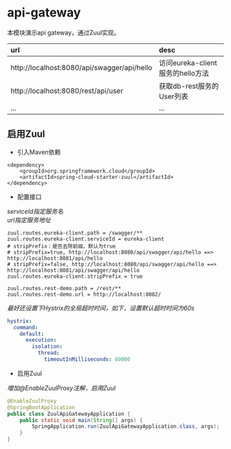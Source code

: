 # api-gateway
本模块演示api gateway，通过Zuul实现。  

|url|desc|  
|:---|:---|   
|http://localhost:8080/api/swagger/api/hello|访问eureka-client服务的hello方法|  
|http://localhost:8080/rest/api/user|获取db-rest服务的User列表|  
|...|...|

## 启用Zuul  
* 引入Maven依赖  

``` maven
<dependency>
	<groupId>org.springframework.cloud</groupId>
	<artifactId>spring-cloud-starter-zuul</artifactId>
</dependency>
```

* 配置接口  

_serviceId指定服务名_  
_url指定服务地址_

``` properties
zuul.routes.eureka-client.path = /swagger/**
zuul.routes.eureka-client.serviceId = eureka-client
# stripPrefix：是否去除前缀，默认为true
# stripPrefix=true, http://localhost:8080/api/swagger/api/hello ==> http://localhost:8081/api/hello
# stripPrefix=false, http://localhost:8080/api/swagger/api/hello ==> http://localhost:8081/api/swagger/api/hello
zuul.routes.eureka-client.stripPrefix = true

zuul.routes.rest-demo.path = /rest/**
zuul.routes.rest-demo.url = http://localhost:8082/
```

_最好还设置下Hystrix的全局超时时间，如下，设置默认超时时间为60s_  

``` yml
hystrix:
  command:
    default:
      execution:
        isolation:
          thread:
            timeoutInMilliseconds: 60000
```

* 启用Zuul  

_增加@EnableZuulProxy注解，启用Zuul_

``` java
@EnableZuulProxy
@SpringBootApplication
public class ZuulApiGatewayApplication {
	public static void main(String[] args) {
		SpringApplication.run(ZuulApiGatewayApplication.class, args);
	}
}
```
